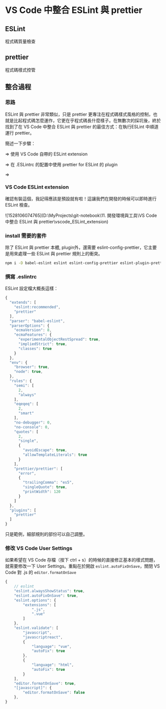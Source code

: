 # VS Code 中整合 ESLint 與 prettier

## ESLint

程式碼質量檢查

## prettier

程式碼樣式控管

## 整合過程

### 思路

ESLint 與 prettier 非常類似，只是 prettier 更專注在程式碼樣式風格的控制，也就是比起程式碼怎麼運作，它更在乎程式碼長什麼樣子。在無數次的採坑後，終於找到了在 VS Code 中整合 ESLint 與 prettier 的最佳方式：在執行ESLint 中順道運行 prettier。

簡述一下步驟：

=> 使用 VS Code 自帶的 ESLint extension

=> 在 .ESLintrc 的配置中使用 prettier for ESLint 的 plugin

=> 

### VS Code ESLint extension

確認有裝這個，我記得應該是預設就有啦！這讓我們在開發的時候可以即時進行 ESLint 檢查。

![1528106074765](D:\MyProjects\git-notebook\11. 開發環境與工具\VS Code 中整合 ESLint 與 prettier\vscode_ESLint_extension)

### install 需要的套件

除了 ESLint 與 prettier 本體, plugin外，還需要 eslint-config-prettier，它主要是用來處理一些 ESLint 與 prettier 規則上的衝突。

```bash
npm i -D babel-eslint eslint eslint-config-prettier eslint-plugin-prettier  prettier
```

### 撰寫 .eslintrc

ESLint 設定檔大概長這樣：

```js
{
  "extends": [
    "eslint:recommended",
    "prettier"
  ],
  "parser": "babel-eslint",
  "parserOptions": {
    "ecmaVersion": 8,
    "ecmaFeatures": {
      "experimentalObjectRestSpread": true,
      "impliedStrict": true,
      "classes": true
    }
  },
  "env": {
    "browser": true,
    "node": true,
  },
  "rules": {
    "semi": [
      2,
      "always"
    ],
    "eqeqeq": [
      2,
      "smart"
    ],
    "no-debugger": 0,
    "no-console": 0,
    "quotes": [
      2,
      "single",
      {
        "avoidEscape": true,
        "allowTemplateLiterals": true
      }
    ],
    "prettier/prettier": [
      "error",
      {
        "trailingComma": "es5",
        "singleQuote": true,
        "printWidth": 120
      }
    ]
  },
  "plugins": [
    "prettier"
  ]
}
```

只是範例，細部規則的部份可以自己調整。

### 修改 VS Code User Settings

如果希望在 VS Code 存檔（按下 ctrl + s）的時候的直接修正基本的樣式問題，就需要修改一下 User Settings。重點在於開啟 `eslint.autoFixOnSave`，關閉 VS Code 對 .js 的 `editor.formatOnSave`

```javascript
{
    // eslint
    "eslint.alwaysShowStatus": true,
    "eslint.autoFixOnSave": true,
    "eslint.options": {
        "extensions": [
            ".js",
            ".vue"
        ]
    },
    "eslint.validate": [
        "javascript",
        "javascriptreact",
        {
            "language": "vue",
            "autoFix": true
        },
        {
            "language": "html",
            "autoFix": true
        }
    ],
    "editor.formatOnSave": true,
    "[javascript]": {
        "editor.formatOnSave": false
    },
}
```

